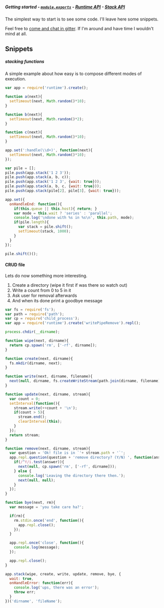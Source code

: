 ##### Getting started - [`module.exports`][t-module] - [Runtime API][t-runtime-api] - [Stack API][t-stack-api]

The simplest way to start is to see some code. I'll leave here some snippets.

Feel free to [come and chat in gitter](https://gitter.im/stringparser/gulp-runtime). If I'm around and have time I wouldn't mind at all.

## Snippets

##### stacking functions

A simple example about how easy is to compose different modes of execution.

```js
var app = require('runtime').create();

function a(next){
  setTimeout(next, Math.random()*10);
}

function b(next){
  setTimeout(next, Math.random()*2);
}

function c(next){
  setTimeout(next, Math.random()*10);
}

app.set(':handle(\\d+)', function(next){
  setTimeout(next, Math.random()*10);
});

var pile = [];
pile.push(app.stack('1 2 3'));
pile.push(app.stack(a, b, c));
pile.push(app.stack('1 2 3', {wait: true}));
pile.push(app.stack(a, b, c, {wait: true}));
pile.push(app.stack(pile[2], pile[3], {wait: true}));

app.set({
  onHandleEnd: function(){
    if(this.queue || this.host){ return; }
    var mode = this.wait ? 'series' : 'parallel';
    console.log('\ndone with %s in %s\n', this.path, mode);
    if(pile.length){
      var stack = pile.shift();
      setTimeout(stack, 1000);
    }
  }
});

pile.shift()();
```

#### CRUD file

Lets do now something more interesting.

1. Create a directory (wipe it first if was there so watch out)
1. Write a count from 0 to 5 in it
1. Ask user for removal afterwards
1. And when its done print a goodbye message

```js
var fs = require('fs');
var path = require('path');
var cp = require('child_process');
var app = require('runtime').create('writePipeRemove').repl();

process.chdir(__dirname);

function wipe(next, dirname){
  return cp.spawn('rm', ['-rf', dirname]);
}

function create(next, dirname){
  fs.mkdir(dirname, next);
}

function write(next, dirname, filename){
  next(null, dirname, fs.createWriteStream(path.join(dirname, filename)));
}

function update(next, dirname, stream){
  var count = 0;
  setInterval(function(){
    stream.write(++count + '\n');
    if(count > 5){
      stream.end();
      clearInterval(this);
    }
  });
  return stream;
}

function remove(next, dirname, stream){
  var question = 'Ok! file is in `'+ stream.path + '`';
  app.repl.question(question + 'remove directory? (Y/N) ', function(answer){
    if(/^Y/i.test(answer)){
      next(null, cp.spawn('rm', ['-rf', dirname]));
    } else {
      console.log('Leaving the directory there then.');
      next(null, null);
    }
  });
}

function bye(next, rm){
  var message = 'you take care ha?';

  if(rm){
    rm.stdin.once('end', function(){
      app.repl.close();
    });
  }

  app.repl.once('close', function(){
    console.log(message);
  });

  app.repl.close();
}

app.stack(wipe, create, write, update, remove, bye, {
  wait: true,
  onHandleError: function(err){
    console.log('ups, there was an error');
    throw err;
  }
})('dirname', 'fileName');
```


<!--
  x-: is for just a link
  t-: is for doc's toc
-->

[t-docs]: http://github.com/stringparser/runtime/tree/master/docs

[t-module]: http://github.com/stringparser/runtime/tree/master/docs/api/readme.md

[t-stack-api]: http://github.com/stringparser/runtime/tree/master/docs/api/stack.md

[t-runtime-api]: http://github.com/stringparser/runtime/tree/master/docs/api/runtime.md

[x-completer]: http://github.com/stringparser/runtime/tree/master/lib/completer.js
